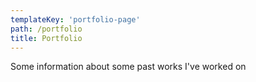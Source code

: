 ```yaml
---
templateKey: 'portfolio-page'
path: /portfolio
title: Portfolio
---
```

Some information about some past works I've worked on
